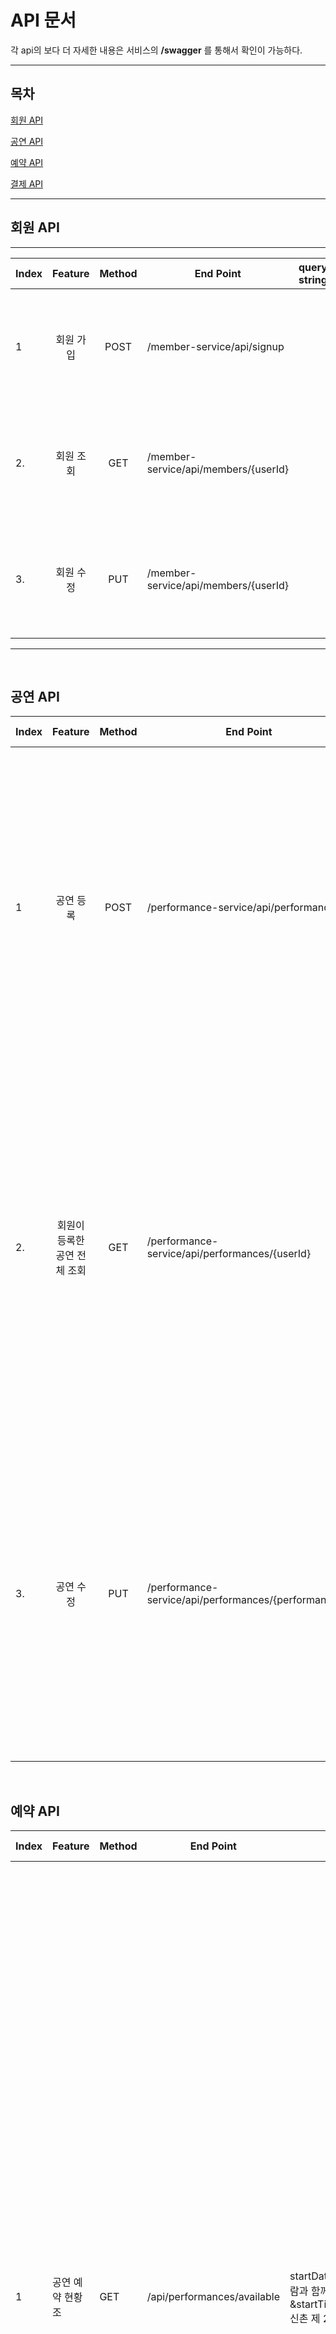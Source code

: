 # **API 문서**

각 api의 보다 더 자세한 내용은 서비스의 **/swagger** 를 통해서 확인이 가능하다.

---

## 목차

[회원 API](#회원-api)

[공연 API](#공연-api)

[예약 API]()

[결제 API]()

---

## 회원 API

---

| Index |  Feature  | Method | End Point                            | query string | Request Body                                                                                                                          | Response Body                                                                                                         |
| ----- | :-------: | :----: | ------------------------------------ | ------------ | ------------------------------------------------------------------------------------------------------------------------------------- | --------------------------------------------------------------------------------------------------------------------- |
| 1     | 회원 가입 |  POST  | /member-service/api/signup           |              | {<br>"userId": "string",<br>"username": "string",<br>"password":"string",<br>"phoneNum": "010-496-4055",<br> "address": "string"<br>} | code : 201                                                                                                            |
| 2.    | 회원 조회 |  GET   | /member-service/api/members/{userId} |              |                                                                                                                                       | code : 200 <br>{<br>"userId": "string",<br>"phoneNum": "string",<br>"username": "string","address": "string"<br>}     |
| 3.    | 회원 수정 |  PUT   | /member-service/api/members/{userId} |              | {<br>"userId": "string",<br>"phoneNum": "95-464-5765",<br>"username": "string"<br>"address": "string"<br>}                            | code : 200 <br>{<br>"userId": "string",<br>"phoneNum": "string",<br>"username": "string",<br>"address": "string"<br>} |

---

<br>

## 공연 API

| Index |           Feature            | Method | End Point                                             | query string | Request Body                                                                                                                                                                                                                                                                                                                                                                                                                                       | Response Body                                                                                                                                                                                                                                                                                                                                                                                                                                                            |
| ----- | :--------------------------: | :----: | ----------------------------------------------------- | ------------ | -------------------------------------------------------------------------------------------------------------------------------------------------------------------------------------------------------------------------------------------------------------------------------------------------------------------------------------------------------------------------------------------------------------------------------------------------- | ------------------------------------------------------------------------------------------------------------------------------------------------------------------------------------------------------------------------------------------------------------------------------------------------------------------------------------------------------------------------------------------------------------------------------------------------------------------------ |
| 1     |          공연 등록           |  POST  | /performance-service/api/performances                 |              | {<br>"performanceId": 0,<br>"userId": "test",<br>"performanceName": "오페라의 유령",<br>"performanceStartDate": "2024-01-01",<br>"performanceEndDate": "2024-01-01",<br>"performanceType": "THEATER",<br>"audienceCount": 100,<br>"price": 10000,<br>"contactPhoneNum": "010-1234-1234",<br>"contactPersonName": "홍길동",<br>"performanceInfo": "끝까지 간다....",<br>"performancePlace": "홍대 시네마",<br>"performanceTimes": "[15:00]"<br>}    | code : 201                                                                                                                                                                                                                                                                                                                                                                                                                                                               |
| 2.    | 회원이 등록한 공연 전체 조회 |  GET   | /performance-service/api/performances/{userId}        |              |                                                                                                                                                                                                                                                                                                                                                                                                                                                    | code : 200 <br>[<br>{<br>"performanceId": 0,<br>"userId": "test",<br>"performanceName": "오페라의 유령",<br>"performanceStartDate": "2024-01-01",<br>"performanceEndDate": "2024-01-01",<br>"performanceType": "THEATER",<br>"audienceCount": 100,<br>"price": 10000,<br>"contactPhoneNum": "010-1234-1234",<br>"contactPersonName": "홍길동",<br>"performanceInfo": "끝까지 간다....",<br>"performancePlace": "홍대 시네마",<br>"performanceTimes": "[15:00]"<br>}<br>] |
| 3.    |          공연 수정           |  PUT   | /performance-service/api/performances/{performanceId} |              | <br>{"performanceId": 0,<br>"userId": "test",<br>"performanceName":<br>"오페라의 유령",<br>"performanceStartDate": "2024-01-01",<br>"performanceEndDate": "2024-01-01",<br>"performanceType": "THEATER",<br>"audienceCount": 100,<br>"price": 10000,<br>"contactPhoneNum": "010-1234-1234",<br>"contactPersonName": "홍길동",<br>"performanceInfo": "끝까지 간다....",<br>"performancePlace": "홍대 시네마",<br>"performanceTimes": "[15:00]"<br>} | code : 200<br>{<br>"performanceId": 0,<br>"userId": "test",<br>"performanceName": "오페라의 유령",<br>"performanceStartDate": "2024-01-01",<br>"performanceEndDate": "2024-01-01",<br>"performanceType": "THEATER",<br>"audienceCount": 100,<br>"price": 10000,<br>"contactPhoneNum": "010-1234-1234",<br>"contactPersonName": "홍길동",<br>"performanceInfo": "끝까지 간다....",<br>"performancePlace": "홍대 시네마",<br>"performanceTimes": "[15:00]"<br>}            |

<br>

## 예약 API

| Index | Feature           | Method | End Point                   | query string                                                                                                                                     | Request Body | Response Body                                                                                                                                                                                                                                                                                                                                                                                                                                                                                                                                                                                                                                                                                                                                                                                                                                                                                                                                                                                                                                                     |
| ----- | ----------------- | ------ | --------------------------- | ------------------------------------------------------------------------------------------------------------------------------------------------ | ------------ | ----------------------------------------------------------------------------------------------------------------------------------------------------------------------------------------------------------------------------------------------------------------------------------------------------------------------------------------------------------------------------------------------------------------------------------------------------------------------------------------------------------------------------------------------------------------------------------------------------------------------------------------------------------------------------------------------------------------------------------------------------------------------------------------------------------------------------------------------------------------------------------------------------------------------------------------------------------------------------------------------------------------------------------------------------------------- |
| 1     | 공연 예약 현황 조 | GET    | /api/performances/available | startDate=2023-06-01&endDate=2025-01-01&name=바람과 함께 사라지다&startTime=11:00&endTime=13:00&type=MUSICAL&place=신촌 제 2 극장&page=1&size=15 |              | {<br>"content": [<br>{<br>"name": "바람과 함께 사라지다다",<br>"info": "임꺽정의 생애",<br>"type": "뮤지컬",<br>"place": "신촌 제 2 극장",<br>"contactPhoneNum": "010-1234-2345",<br>"contactPersonName": "임꺽정",<br>"price": 14000,<br>"schedules": [<br>{<br> "startDate": "2023-06-01",<br>"endDate": "2023-10-01",<br>"startTime": "13:00:00",<br> "remainingSeats": 140,<br>"availableSeats": 140<br> },<br>{<br>"startDate": "2023-06-01",<br>"endDate": "2023-10-01",<br>"startTime": "11:00:00",<br> "remainingSeats": 140,<br>"availableSeats": 140<br>}<br>],<br> "available": true<br>}<br>],<br> "pageable": {<br>"sort": {<br>"empty": true,<br> "sorted": false,<br>"unsorted": true<br> },<br>"offset": 0,<br>"pageNumber": 0,<br>"pageSize": 20,<br>"paged": true,<br>"unpaged": false<br>},<br> "last": true,<br>"totalElements": 1,<br>"totalPages": 1,<br>"size": 20,<br>"number": 0,<br>"sort": {<br>"empty": true,<br> "sorted": false,<br>"unsorted": true<br> },<br>"first": true,<br>"numberOfElements": 1,<br>"empty": false<br>} <br> |

---

# Before

## 1. 회원 서비스

    회원가입, 로그인, 로그아웃, 회원정보 수정, 조회, 회원 탈퇴

### 회원 API

- POST /member-service/api/signup: 회원가입 요청
- GET /member-service/api/members/{userId}: 사용자 정보 조회 요청
- PUT /member-service/api/members/{userId}: 사용자 정보 수정 요청

- POST /login: 로그인 요청
- POST /logout: 로그아웃 요청
- DELETE /members/{userId}: 사용자 회원 탈퇴 요청

## 2. 공연

    공연 정보 등록, 수정, 공연 일정 및 가격 설정, 등록된 공연 조회,
    공연 예약 현황 조회, 공연 취소 또는 변경 알림 발송 기능

### 공연 API

- POST /performance-service/api/performances: 공연 정보 등록 요청
- GET /performance-service/api/performances/{userId} 회원이 등록한 공연 전체 조회
- PUT /performance-service/api/performances/{performanceId}: 공연 정보 수정 요청

- GET /performances: 등록된 공연 조회 요청
- GET /performances/{performanceId}/reservations: 등록된 공연의 예약 현황 조회 요청
- POST /performances/{performanceId}/cancel: 공연 취소 요청

## 3. 예약

    예약 가능한 공연 조회, 원하는 공연 선택 예약, 예약 정보 확인, 수정
    취소 기능, 결제 및 결제 정보 확인 기능, 공연 예약 현황을 통한 수익 관리 기능

### 예약 API

- GET /reservation-service/api/performances/available : 공연 예약 현황 조회
- GET /reservations: 예약 가능한 공연 조회 요청
- POST /reservations: 공연 예약 요청
- GET /reservations/{reservationId}: 예약 정보 조회 요청
- PUT /reservations/{reservationId}: 예약 정보 수정 요청
- DELETE /reservations/{reservationId}: 예약 취소 요청
- GET /reservations/{reservationId}/payment: 결제 정보 확인 요청

## 4. 결제

    결제 정보 처리, 결제 상태 저장, 결제 취소 기능

### 결제 API

- POST /payments: 결제 요청
- PUT /payments/{paymentId}: 결제 상태 업데이트 요청
- DELETE /payments/{paymentId}: 결제 취소 요청

## 5. 이벤트

    예약, 결제, 취소에 대한 이벤트 발행 기능 제공, 이벤트를 수신하여 내부 데이터를 업데이트하는 기능

### 이벤트 API

- POST /events/reservations: 예약 이벤트 발행 요청
- POST /events/payments: 결제 이벤트 발행 요청
- POST /events/cancellations: 취소 이벤트 발행 요청
- POST /events/{serviceId}: 이벤트 수신 요청

## 6. 보안

    인증 및 인가 처리 기능

### 보안 API

- POST /auth: 인증 및 인가 처리 요청

## 7. 알림

    예약, 결제, 취소 알림을 전송하는 기능

### 알림 API

- POST /notifications/reservations: 예약 알림 전송 요청
- POST /notifications/payments: 결제 알림 전송 요청
- POST /notifications/cancellations: 취소 알림 전송 요청

## 8. 게이트웨이

    모든 클라이언트의 요청을 각 서비스로 전달하는 역할을 하는 서비스.
